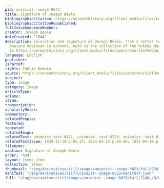 ```yaml
---
pid: unionist--image-0023
title: Signature of Joseph Beale
bibliographicCitation: https://vermonthistory.org/client_media/files/Learn/YoursInTheCause20ed.pdf
bibliographicCitationRepublished: 
fullIssueSequenceNumber: 
creator: Joseph Beale
dateCreated: '1844'
description: Salutation and signature of Joseph Beale, from a letter to his friend
  Rowland Robinson in Vermont, held in the collection of the Rokeby Museum, reproduced
  in https://vermonthistory.org/client_media/files/Learn/YoursInTheCause20ed.pdf
language: English
publisher: 
IsPartOf: 
rights: Public Domain
source: https://vermonthistory.org/client_media/files/Learn/YoursInTheCause20ed.pdf
subject: 
type: image
category: Image
articleType: 
volume: 
issue: 
transcription: 
scholarlyNotes: 
commentary: 
relatedPeople: 
featured: 
repeated: 
relatedImage: 
relatedText: unionist-text-0181; unionist--text-0276; unionist--text-0342
relatedTextIssue: 1833-12-19 p.03.27; 1834-03-13 p.04.40; 1834-04-10 p.03.42
filename: 
caption: Signature of Joseph Beale
order: '434'
layout: items_item
collection: items
thumbnail: "/img/derivatives/iiif/images/unionist--image-0023/full/250,/0/default.jpg"
manifest: "/img/derivatives/iiif/unionist--image-0023/manifest.json"
full: "/img/derivatives/iiif/images/unionist--image-0023/full/1140,/0/default.jpg"
---
```

